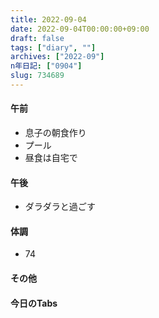 ```yaml
---
title: 2022-09-04
date: 2022-09-04T00:00:00+09:00
draft: false
tags: ["diary", ""]
archives: ["2022-09"]
n年日記: ["0904"]
slug: 734689
---
```

#### 午前
- 息子の朝食作り
- プール
- 昼食は自宅で
#### 午後
- ダラダラと過ごす
#### 体調
- 74
#### その他
#### 今日のTabs